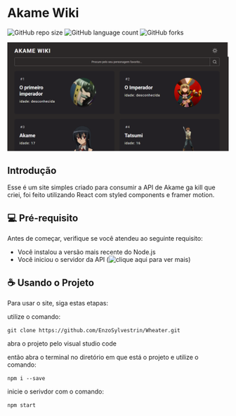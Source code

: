 # Akame Wiki

![GitHub repo size](https://img.shields.io/github/repo-size/EnzoSylvestrin/Akame-Wiki?style=for-the-badge)
![GitHub language count](https://img.shields.io/github/languages/count/EnzoSylvestrin/Akame-Wiki?style=for-the-badge)
![GitHub forks](https://img.shields.io/github/forks/EnzoSylvestrin/Akame-Wiki?style=for-the-badge)

<img src="img-app.png" alt="Imagem de uma das telas do projeto">

## Introdução

Esse é um site simples criado para consumir a API de Akame ga kill que criei, foi feito utilizando React com styled components e framer motion.

## 💻 Pré-requisito

Antes de começar, verifique se você atendeu ao seguinte requisito:
* Você instalou a versão mais recente do Node.js
* Você iniciou o servidor da API (![clique aqui](https://github.com/EnzoSylvestrin/Akame-API) para ver mais)

## ☕ Usando o Projeto

Para usar o site, siga estas etapas:

utilize o comando:

```
git clone https://github.com/EnzoSylvestrin/Wheater.git
```

abra o projeto pelo visual studio code

então abra o terminal no diretório em que está o projeto e utilize o comando:

```
npm i --save
```

inicie o serivdor com o comando:

```
npm start
```
